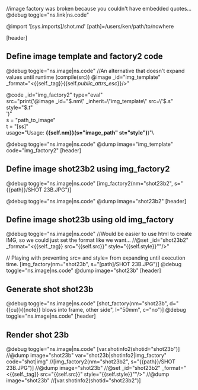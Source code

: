 
//image factory was broken because you couldn't have embedded quotes...
@debug toggle="ns.link|ns.code"

@import '[sys.imports]/shot.md'
[path]=/users/ken/path/to/nowhere

[header]
## Define image template and factory2 code
@debug toggle="ns.image|ns.code"
//An alternative that doesn't expand values until runtime (compile(src))
@image _id="img_template" \
      _format="<{{self._tag}}{{self._public_attrs_esc_}}/>"

@code _id="img_factory2" type="eval" \
    src="print('@image _id=\"$.nm\" _inherit=\"img_template\" src=\"$.s\" style=\"$.t\"\
    ')" \
    s = "path_to_image" \
    t = "[ss]" \
    usage="Usage: **{{self.nm}}(s=&quot;image_path&quot; st=&quot;style&quot;)**)"\

@debug toggle="ns.image|ns.code"
@dump image="img_template" code="img_factory2"
[header]
## Define image shot23b2 using img_factory2
@debug toggle="ns.image|ns.code"
[img_factory2(nm="shot23b2", s="{{path}}/SHOT 23B.JPG")]

@debug toggle="ns.image|ns.code"
@dump image="shot23b2"
[header]
## Define image shot23b using old img_factory
@debug toggle="ns.image|ns.code"
//Would be easier to use html to create IMG, so we could just set the format like we want...
//@set _id="shot23b2" _format="<{{self._tag}} src=\"{{self.src}}\" style=\"{{self.style}}\""/>"

// Playing with preventing src= and style= from expanding until execution time.
[img_factory(nm="shot23b", s="[path]/SHOT 23B.JPG")]
@debug toggle="ns.image|ns.code"
@dump image="shot23b"
[header]
## Generate shot shot23b
@debug toggle="ns.image|ns.code"
[shot_factory(nm="shot23b", d="{{cu}}{{note}} blows into frame, other side", l="50mm", c="no")]
@debug toggle="ns.image|ns.code"
[header]
## Render shot 23b
@debug toggle="ns.image|ns.code"
[var.shotinfo2(shotid="shot23b")]
//@dump image="shot23b" var="shot23b|shotinfo2|img_factory" code="shot|img"
//[img_factory2(nm="shot23b2", s="{{path}}/SHOT 23B.JPG")]
//@dump image="shot23b"
//@set _id="shot23b2" _format="<{{self._tag}} src=\"{{self.src}}\" style=\"{{self.style}}\""/>"
//@dump image="shot23b"
//[var.shotinfo2(shotid="shot23b2")]
